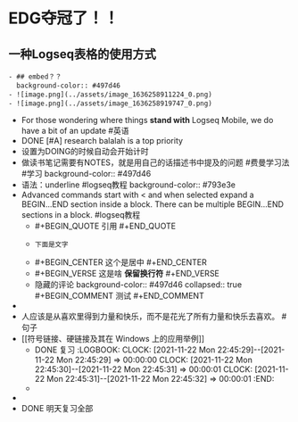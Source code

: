 # EDG夺冠了！！
## 一种Logseq表格的使用方式
	- ## embed？？
	  background-color:: #497d46
	- ![image.png](../assets/image_1636258911224_0.png)
	- ![image.png](../assets/image_1636258919747_0.png)
- For those wondering where things **stand with** Logseq Mobile, we do have a bit of an update #英语
- DONE [#A] research balalah is a top priority
- 设置为DOING的时候自动会开始计时
- 做读书笔记需要有NOTES，就是用自己的话描述书中提及的问题 #费曼学习法 #学习
  background-color:: #497d46
- 语法：underline #logseq教程
  background-color:: #793e3e
- Advanced commands start with < and when selected expand a BEGIN...END section inside a block. There can be multiple BEGIN...END sections in a block. #logseq教程
	- #+BEGIN_QUOTE
	  引用
	  #+END_QUOTE
	- ``` 这里是标题
	  下面是文字
	  
	  ```
	- #+BEGIN_CENTER
	  这个是居中
	  #+END_CENTER
	- #+BEGIN_VERSE
	  这是啥
	  **保留换行符**
	  #+END_VERSE
	- 隐藏的评论 
	  background-color:: #497d46
	  collapsed:: true
	  #+BEGIN_COMMENT
	  测试
	  #+END_COMMENT
-
- 人应该是从喜欢里得到力量和快乐，而不是花光了所有力量和快乐去喜欢。 #句子
- [[符号链接、硬链接及其在 Windows 上的应用举例]]
	- DONE 复习
	  :LOGBOOK:
	  CLOCK: [2021-11-22 Mon 22:45:29]--[2021-11-22 Mon 22:45:29] =>  00:00:00
	  CLOCK: [2021-11-22 Mon 22:45:30]--[2021-11-22 Mon 22:45:31] =>  00:00:01
	  CLOCK: [2021-11-22 Mon 22:45:31]--[2021-11-22 Mon 22:45:32] =>  00:00:01
	  :END:
	-
-
- DONE 明天复习全部